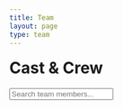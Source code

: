 ```yaml
---
title: Team
layout: page
type: team
---
```

<style>
    hr.has-background-black {
        display: none;
    }

    h1.title {
        display: none;
    }
</style>
<link rel="stylesheet" href="https://api.scyted.tv/v1/wave-development/dashboard/scytedtv-resources.css">
<!-- <link rel="stylesheet" href="https://api.scyted.tv/v1/wave-development/dashboard/mobile-lock.css"> -->
<body>

<style>

  .banner h1 {
    margin-top: 20px;
  }

</style>

<div class="banner">
    <h1>Cast & Crew</h1>
    <input type="text" class="search-bar" placeholder="Search team members...">
  </div>

<div class="grid" id="resource-grid">
  <!-- Resources will be dynamically added here -->
</div>

  <script src="script.js"></script>

</body>